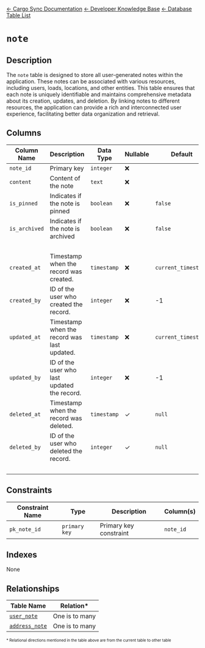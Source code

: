 [← Cargo Sync Documentation](../../../../readme.md) [← Developer Knowledge Base](../../readme.md) [← Database Table List](../database-design.md)

# `note`

## Description
The `note` table is designed to store all user-generated notes within the application. These notes can be associated with various resources, including users, loads, locations, and other entities. This table ensures that each note is uniquely identifiable and maintains comprehensive metadata about its creation, updates, and deletion. By linking notes to different resources, the application can provide a rich and interconnected user experience, facilitating better data organization and retrieval.


## Columns

|Column Name|Description|Data Type|Nullable|Default|
|-|-|-|-|-|
|`note_id`|Primary key|`integer`|❌||
|`content`|Content of the note|`text`|❌||
|`is_pinned`|Indicates if the note is pinned|`boolean`|❌|`false`|
|`is_archived`|Indicates if the note is archived|`boolean`|❌|`false`|
|&nbsp;|
|`created_at`|Timestamp when the record was created.|`timestamp`|❌|`current_timestamp`|
|`created_by`|ID of the user who created the record.|`integer`|❌|-1|
|`updated_at`|Timestamp when the record was last updated.|`timestamp`|❌|`current_timestamp`|
|`updated_by`|ID of the user who last updated the record.|`integer`|❌|-1|
|`deleted_at`|Timestamp when the record was deleted.|`timestamp`|✓|`null`|
|`deleted_by`|ID of the user who deleted the record.|`integer`|✓|`null`|
|&nbsp;|

## Constraints

|Constraint Name|Type|Description|Column(s)|
|--|--|--|--|
|`pk_note_id`|`primary key`|Primary key constraint|`note_id`|

## Indexes

None

## Relationships

|Table Name|Relation*|
|-|-|
|[`user_note`](./user-note-table.md)|One is to many|
|[`address_note`](./address-note-table.md)|One is to many|

<span style="font-size:10px">\* Relational directions mentioned in the table above are from the current table to other table</span>